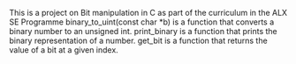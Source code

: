 This is a project on Bit manipulation in C as part of the curriculum in the ALX SE Programme
binary_to_uint(const char *b) is a function that converts a binary number to an unsigned int.
print_binary is a function that prints the binary representation of a number.
get_bit is a function that returns the value of a bit at a given index.
